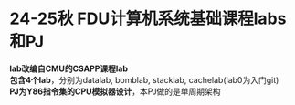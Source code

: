 # 24-25秋 FDU计算机系统基础课程labs和PJ  
**lab改编自CMU的CSAPP课程lab**  
**包含4个lab**，分别为datalab, bomblab, stacklab, cachelab(lab0为入门git)  
**PJ为Y86指令集的CPU模拟器设计**，本PJ做的是单周期架构  
